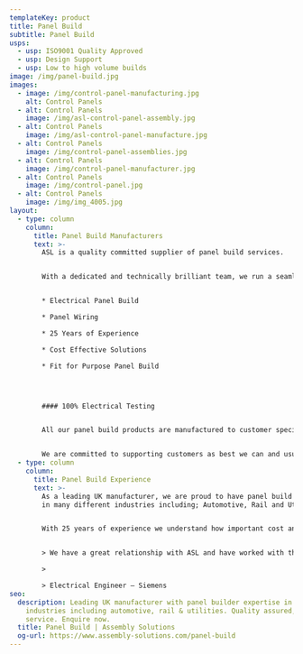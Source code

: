 ```yaml
---
templateKey: product
title: Panel Build
subtitle: Panel Build
usps:
  - usp: ISO9001 Quality Approved
  - usp: Design Support
  - usp: Low to high volume builds
image: /img/panel-build.jpg
images:
  - image: /img/control-panel-manufacturing.jpg
    alt: Control Panels
  - alt: Control Panels
    image: /img/asl-control-panel-assembly.jpg
  - alt: Control Panels
    image: /img/asl-control-panel-manufacture.jpg
  - alt: Control Panels
    image: /img/control-panel-assemblies.jpg
  - alt: Control Panels
    image: /img/control-panel-manufacturer.jpg
  - alt: Control Panels
    image: /img/control-panel.jpg
  - alt: Control Panels
    image: /img/img_4005.jpg
layout:
  - type: column
    column:
      title: Panel Build Manufacturers
      text: >-
        ASL is a quality committed supplier of panel build services.


        With a dedicated and technically brilliant team, we run a seamless manufacturing service right from prototype build, through to full volume production.


        * Electrical Panel Build

        * Panel Wiring

        * 25 Years of Experience

        * Cost Effective Solutions

        * Fit for Purpose Panel Build




        #### 100% Electrical Testing


        All our panel build products are manufactured to customer specification and 100% electrically tested using our automatic testing facilities or bespoke test equipment designed specifically for the control panel.


        We are committed to supporting customers as best we can and usually assist with the initial design by bringing our engineering expertise to every [control panel](www.assembly-solutions.com/control-panels) wiring project.
  - type: column
    column:
      title: Panel Build Experience
      text: >-
        As a leading UK manufacturer, we are proud to have panel build expertise
        in many different industries including; Automotive, Rail and Utilities.


        With 25 years of experience we understand how important cost and reliability is. To ensure every [control panel](www.assembly-solutions.com/control-panels) project is a success, we work closely with our customers from the costing stage right through to production, focusing on producing panels that are cost effective and fit for purpose.


        > We have a great relationship with ASL and have worked with them for many years, simply because they continue to deliver quality products. Being a well-established business, we have trusted them from start and appreciate their knowledge staff, who have gone above and beyond to help with technical design.

        >

        > Electrical Engineer – Siemens
seo:
  description: Leading UK manufacturer with panel builder expertise in a range of
    industries including automotive, rail & utilities. Quality assured, fast
    service. Enquire now.
  title: Panel Build | Assembly Solutions
  og-url: https://www.assembly-solutions.com/panel-build
---
```

